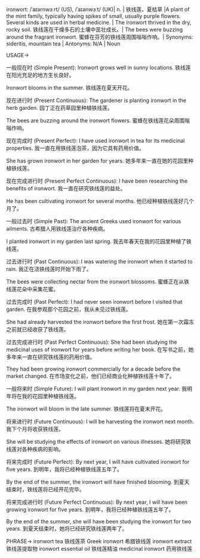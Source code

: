 ironwort: /ˈaɪərnwɜːrt/ (US), /ˈaɪənwɜːt/ (UK)| n. | 铁线莲，夏枯草 |A plant of the mint family, typically having spikes of small, usually purple flowers.  Several kinds are used in herbal medicine. |  The ironwort thrived in the dry, rocky soil. 铁线莲在干燥多石的土壤中茁壮成长。|  The bees were buzzing around the fragrant ironwort. 蜜蜂在芬芳的铁线莲周围嗡嗡作响。| Synonyms: sideritis, mountain tea | Antonyms: N/A | Noun

USAGE->

一般现在时 (Simple Present):
Ironwort grows well in sunny locations.  铁线莲在阳光充足的地方生长良好。

Ironwort blooms in the summer. 铁线莲在夏天开花。


现在进行时 (Present Continuous):
The gardener is planting ironwort in the herb garden. 园丁正在药草园里种植铁线莲。

The bees are buzzing around the ironwort flowers. 蜜蜂在铁线莲花朵周围嗡嗡作响。


现在完成时 (Present Perfect):
I have used ironwort in tea for its medicinal properties. 我一直在用铁线莲泡茶，因为它具有药用价值。

She has grown ironwort in her garden for years. 她多年来一直在她的花园里种植铁线莲。


现在完成进行时 (Present Perfect Continuous):
I have been researching the benefits of ironwort. 我一直在研究铁线莲的益处。

He has been cultivating ironwort for several months. 他已经种植铁线莲好几个月了。


一般过去时 (Simple Past):
The ancient Greeks used ironwort for various ailments. 古希腊人用铁线莲治疗各种疾病。

I planted ironwort in my garden last spring. 我去年春天在我的花园里种植了铁线莲。


过去进行时 (Past Continuous):
I was watering the ironwort when it started to rain. 我正在浇铁线莲时开始下雨了。

The bees were collecting nectar from the ironwort blossoms. 蜜蜂正在从铁线莲花朵中采集花蜜。


过去完成时 (Past Perfect):
I had never seen ironwort before I visited that garden. 在我参观那个花园之前，我从未见过铁线莲。

She had already harvested the ironwort before the first frost.  她在第一次霜冻之前就已经收获了铁线莲。


过去完成进行时 (Past Perfect Continuous):
She had been studying the medicinal uses of ironwort for years before writing her book. 在写书之前，她多年来一直在研究铁线莲的药用价值。

They had been growing ironwort commercially for a decade before the market changed.  在市场变化之前，他们已经商业化种植铁线莲十年了。


一般将来时 (Simple Future):
I will plant ironwort in my garden next year. 我明年将在我的花园里种植铁线莲。

The ironwort will bloom in the late summer. 铁线莲将在夏末开花。


将来进行时 (Future Continuous):
I will be harvesting the ironwort next month. 我下个月将收获铁线莲。

She will be studying the effects of ironwort on various illnesses. 她将研究铁线莲对各种疾病的影响。


将来完成时 (Future Perfect):
By next year, I will have cultivated ironwort for five years. 到明年，我将已经种植铁线莲五年了。

By the end of the summer, the ironwort will have finished blooming. 到夏天结束时，铁线莲将已经开花完毕。


将来完成进行时 (Future Perfect Continuous):
By next year, I will have been growing ironwort for five years. 到明年，我将已经种植铁线莲五年了。

By the end of the summer, she will have been studying the ironwort for two years. 到夏天结束时，她将已经研究铁线莲两年了。


PHRASE->
ironwort tea 铁线莲茶
Greek ironwort 希腊铁线莲
ironwort extract 铁线莲提取物
ironwort essential oil 铁线莲精油
medicinal ironwort 药用铁线莲
